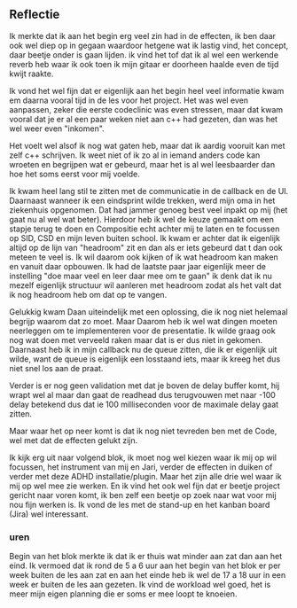 ## Reflectie
Ik merkte dat ik aan het begin erg veel zin had in de effecten, ik ben daar ook wel diep op in gegaan waardoor hetgene wat ik lastig vind, het concept, daar beetje onder is gaan lijden. ik vind het tof dat ik al wel een werkende reverb heb waar ik ook toen ik mijn gitaar er doorheen haalde even de tijd kwijt raakte.

Ik vond het wel fijn dat er eigenlijk aan het begin heel veel informatie kwam em daarna vooral tijd in de les voor het project. Het was wel even aanpassen, zeker die eerste codeclinic was even stressen, maar dat kwam vooral dat je er al een paar weken niet aan c++ had gezeten, dan was het wel weer even "inkomen". 

Het voelt wel alsof ik nog wat gaten heb, maar dat ik aardig vooruit kan met zelf c++ schrijven. Ik weet niet of ik zo al in iemand anders code kan wroeten en begrijpen wat er gebeurd, maar het is al wel leesbaarder dan hoe het soms eerst voor mij voelde.

Ik kwam heel lang stil te zitten met de communicatie in de callback en de UI. Daarnaast wanneer ik een eindsprint wilde trekken, werd mijn oma in het ziekenhuis opgenomen. Dat had jammer genoeg best veel inpakt op mij (het gaat nu al wel wat beter). Hierdoor heb ik wel de keuze gemaakt om een stapje terug te doen en Compositie echt achter mij te laten en te focussen op SID, CSD en mijn leven buiten school. Ik kwam er achter dat ik eigenlijk altijd op de lijn van "headroom" zit en dan als er iets gebeurd dat t dan ook meteen te veel is. Ik wil daarom ook kijken of ik wat headroom kan maken en vanuit daar opbouwen. Ik had de laatste paar jaar eigenlijk meer de instelling "doe maar veel en leer daar mee om te gaan" ik denk dat ik nu mezelf eigenlijk structuur wil aanleren met headroom zodat als het valt dat ik nog headroom heb om dat op te vangen.

Gelukkig kwam Daan uiteindelijk met een oplossing, die ik nog niet helemaal begrijp waarom dat zo moet. Maar Daarom heb ik wel wat dingen moeten neerleggen om te implementeren voor de presentatie. Ik wilde graag ook nog wat doen met verveeld raken maar dat is er dus niet in gekomen. Daarnaast heb ik in mijn callback nu de queue zitten, die ik er eigenlijk uit wilde, want de queue is eigenlijk een losstaand iets, maar ik kreeg het dus niet snel los aan de praat.

Verder is er nog geen validation met dat je boven de delay buffer komt, hij wrapt wel al maar dan gaat de readhead dus terugvouwen met naar -100 delay betekend dus dat ie 100 milliseconden voor de maximale delay gaat zitten. 

Maar waar het op neer komt is dat ik nog niet tevreden ben met de Code, wel met dat de effecten gelukt zijn.

Ik kijk erg uit naar volgend blok, ik moet nog wel kiezen waar ik mij op wil focussen, het instrument van mij en Jari, verder de effecten in duiken of verder met deze ADHD installatie/plugin. Maar het zijn alle drie wel waar ik mij op wel mee zie werken. En ik vind het ook wel fijn dat er beetje project gericht naar voren komt, ik ben zelf een beetje op zoek naar wat voor mij nou fijn werken is. Ik vond de les met de stand-up en het kanban board (Jira) wel interessant.

### uren
Begin van het blok merkte ik dat ik er thuis wat minder aan zat dan aan het eind. Ik vermoed dat ik rond de 5 a 6 uur aan het begin van het blok er per week buiten de les aan zat en aan het einde heb ik wel de 17 a 18 uur in een week er buiten de les aan gezeten. Ik vind de workload wel goed, het is meer mijn eigen planning die er soms er mee loopt te knoeien.
